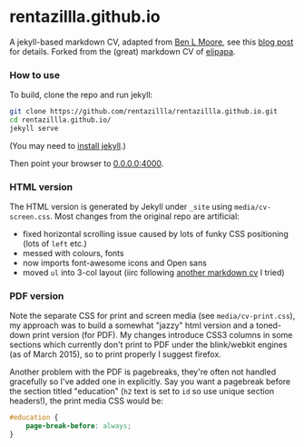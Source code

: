 # rentazillla.github.io

A jekyll-based markdown CV, adapted from [Ben L Moore](http://blm.io/cv/), see this [blog post](http://blm.io/blog/markdown-academic-cv/) for details. Forked from the (great) markdown CV of [elipapa](https://github.com/elipapa/markdown-cv).

### How to use

To build, clone the repo and run jekyll:

```bash
git clone https://github.com/rentazillla/rentazillla.github.io.git
cd rentazillla.github.io/
jekyll serve
```
(You may need to [install jekyll](https://jekyllrb.com/docs/installation/).)

Then point your browser to [0.0.0.0:4000](http://0.0.0.0:4000).

### HTML version

The HTML version is generated by Jekyll under `_site` using `media/cv-screen.css`. Most changes from the original repo are artificial:

* fixed horizontal scrolling issue caused by lots of funky CSS positioning (lots of `left` etc.)
* messed with colours, fonts
* now imports font-awesome icons and Open sans
* moved `ul` into 3-col layout (iirc following [another markdown cv](https://github.com/davidhampgonsalves/resume) I tried)

### PDF version

Note the separate CSS for print and screen media (see `media/cv-print.css`), my approach was to build a somewhat "jazzy" html version and a toned-down print version (for PDF). My changes introduce CSS3 columns in some sections which currently don't print to PDF under the blink/webkit engines (as of March 2015), so to print properly I suggest firefox.

Another problem with the PDF is pagebreaks, they're often not handled gracefully so I've added one in explicitly. Say you want a pagebreak before the section titled "education" (`h2` text is set to `id` so use unique section headers!), the print media CSS would be:

```CSS
#education {
	page-break-before: always;
}
```
